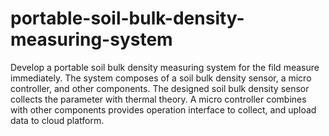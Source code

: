# portable-soil-bulk-density-measuring-system
Develop a portable soil bulk density measuring system for the fild measure immediately. The system composes of a 
soil bulk density sensor, a micro controller, and other components. The designed soil bulk density sensor collects 
the parameter with thermal theory. A micro controller combines with other components provides operation interface 
to collect, and upload data to cloud platform.
